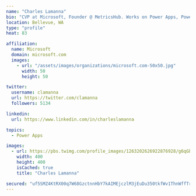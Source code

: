 ```yaml
---
name: "Charles Lamanna"
bio: "CVP at Microsoft, Founder @ MetricsHub. Works on Power Apps, Power Automate, Power Virtual Agent, Common Data Service and Dynamics 365."
location: Bellevue, WA
type: "profile"
heat: 83

affiliation:
  name: Microsoft
  domain: microsoft.com
  images:
    - url: "/assets/images/organizations/microsoft.com-50x50.jpg"
      width: 50
      height: 50

twitter:
  username: clamanna
  url: https://twitter.com/clamanna
  followers: 5134

linkedin:
  url: https://www.linkedin.com/in/charleslamanna

topics:
  - Power Apps

images:
  - url: https://pbs.twimg.com/profile_images/1263202626922876928/g6qGbHZ-_400x400.jpg
    width: 400
    height: 400
    isCached: true
    title: "Charles Lamanna"

secured: "uf5SMZ4KtRX00q7W68GzctnnHbY7kAIMEjczlM3jEuDu350tkfWv1ThnWffTrh8uGOUIv+Mx4WdhEPEm+JWCV1Z5fgYzzd9BG7GyYSmxHFghQEkz74R5GFC48ji6dx/4xPHzzlN0wOkGCbNZXFTCJjS/Yrbr1sn72aPTeUEryj2Q94cFJWuS51VMWp8Ogb9PQUlY+BmFfKVccpf0N9n5vEhVSkNA//ECSvgvEuEjUHzMP8IBGeXSRWSwUuTIKsC9no0NZ//3fmcWpbRcNqG9xt4kx15kFZnRSZPuJuYllQhPDZTs/ifQaZg2YcaUkOx8SN1YlS6iR9cA7y4NPTNMBbDzOH4U5OTv9zsVDro4C4IG6IrGBz9KYwfBx4T/X22b0Dazh277mJSABQXDYiU4GPhmBsuZXU8E58QlJMHlvUg=;4YF0XkMzOtjYlzwkc5DHwg=="
---
```


